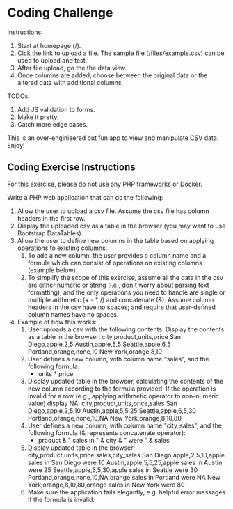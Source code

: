 # Coding Challenge

Instructions:
1. Start at homepage (/).
2. Cick the link to upload a file. The sample file (/files/example.csv) can be used to upload and test.
3. After file upload, go the the data view.
4. Once columns are added, choose between the original data or the altered data with additional columns.

TODOs:
1. Add JS validation to forms.
2. Make it pretty.
3. Catch more edge cases.

This is an over-enginieered but fun app to view and manipulate CSV data. Enjoy!

## Coding Exercise Instructions
For this exercise, please do not use any PHP frameworks or Docker.

Write a PHP web application that can do the following:
1. Allow the user to upload a csv file. Assume the csv file has column headers in the first row.
2. Display the uploaded csv as a table in the browser (you may want to use Bootstrap DataTables).
3. Allow the user to define new columns in the table based on applying operations to existing columns.
	1. To add a new column, the user provides a column name and a formula which can consist of operations on existing columns (example below).
	2. To simplify the scope of this exercise, assume all the data in the csv are either numeric or string (i.e., don't worry about parsing text formatting), and the only operations you need to handle are single or multiple arithmetic (+ - * /) and concatenate (&). Assume column headers in the csv have no spaces; and require that user-defined column names have no spaces.
4. Example of how this works:
	1. User uploads a csv with the following contents. Display the contents as a table in the browser:
		city,product,units,price
		San Diego,apple,2,5
		Austin,apple,5,5
		Seattle,apple,6,5
		Portland,orange,none,10
		New York,orange,8,10
	2. User defines a new column, with column name "sales", and the following formula:
		* units * price
	3. Display updated table in the browser, calculating the contents of the new column according to the formula provided. If the operation is invalid for a row (e.g., applying arithmetic operator to non-numeric value) display NA.
		city,product,units,price,sales
		San Diego,apple,2,5,10
		Austin,apple,5,5,25
		Seattle,apple,6,5,30
		Portland,orange,none,10,NA
		New York,orange,8,10,80
	4. User defines a new column, with column name "city_sales", and the following formula (& represents concatenate operator):
		* product & " sales in " & city & " were " & sales
	5. Display updated table in the browser:
		city,product,units,price,sales,city_sales
		San Diego,apple,2,5,10,apple sales in San Diego were 10
		Austin,apple,5,5,25,apple sales in Austin were 25
		Seattle,apple,6,5,30,apple sales in Seattle were 30
		Portland,orange,none,10,NA,orange sales in Portland were NA
		New York,orange,8,10,80,orange sales in New York were 80
	6. Make sure the application fails elegantly, e.g. helpful error messages if the formula is invalid.
